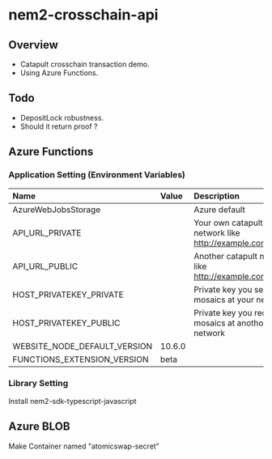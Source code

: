 # nem2-crosschain-api

## Overview

- Catapult crosschain transaction demo.
- Using Azure Functions.

## Todo

- DepositLock robustness.
- Should it return proof ?

## Azure Functions

### Application Setting (Environment Variables)

| Name | Value | Description |
|:-----|:------|:------------|
| AzureWebJobsStorage | | Azure default |
| API_URL_PRIVATE | | Your own catapult network like http://example.com:3000 |
| API_URL_PUBLIC | | Another catapult network like http://example.com:3000 | |
| HOST_PRIVATEKEY_PRIVATE | | Private key you send mosaics at your network |
| HOST_PRIVATEKEY_PUBLIC | | Private key you receive mosaics at anothoer network |
| WEBSITE_NODE_DEFAULT_VERSION | 10.6.0 | |
| FUNCTIONS_EXTENSION_VERSION | beta | |

### Library Setting

Install nem2-sdk-typescript-javascript

## Azure BLOB

Make Container named "atomicswap-secret"


